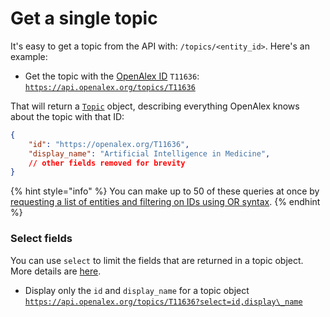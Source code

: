 # Get a single topic

It's easy to get a topic from the API with: `/topics/<entity_id>`. Here's an example:

* Get the topic with the [OpenAlex ID](../../how-to-use-the-api/get-single-entities/#the-openalex-id) `T11636`:\
  [`https://api.openalex.org/topics/T11636`](https://api.openalex.org/topics/T11636)

That will return a [`Topic`](../topics/topic-object.md) object, describing everything OpenAlex knows about the topic with that ID:

```json
{
    "id": "https://openalex.org/T11636",
    "display_name": "Artificial Intelligence in Medicine",
    // other fields removed for brevity
}
```

{% hint style="info" %}
You can make up to 50 of these queries at once by [requesting a list of entities and filtering on IDs using OR syntax](../../how-to-use-the-api/get-lists-of-entities/filter-entity-lists.md#addition-or).
{% endhint %}

### Select fields

You can use `select` to limit the fields that are returned in a topic object. More details are [here](../../how-to-use-the-api/get-lists-of-entities/select-fields.md).

* Display only the `id` and `display_name` for a topic object\
  [`https://api.openalex.org/topics/T11636?select=id,display\_name`](https://api.openalex.org/topics/T11636?select=id,display\_name)
